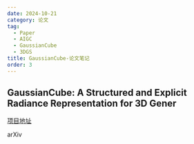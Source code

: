 ```yaml
---
date: 2024-10-21
category: 论文
tag:
  - Paper
  - AIGC
  - GaussianCube
  - 3DGS
title: GaussianCube-论文笔记
order: 3
---
```


## GaussianCube: A Structured and Explicit Radiance Representation for 3D Gener

[项目地址](https://gaussiancube.github.io)

arXiv